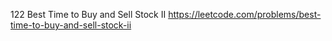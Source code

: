 122 Best Time to Buy and Sell Stock II https://leetcode.com/problems/best-time-to-buy-and-sell-stock-ii